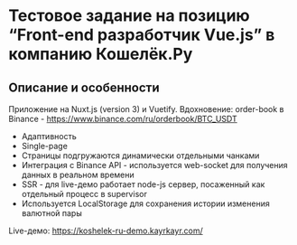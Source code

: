 # Тестовое задание на позицию “Front-end разработчик Vue.js” в компанию Кошелёк.Ру

## Описание и особенности

Приложение на Nuxt.js (version 3) и Vuetify.
Вдохновение: order-book в Binance - https://www.binance.com/ru/orderbook/BTC_USDT

* Адаптивность
* Single-page
* Страницы подгружаются динамически отдельными чанками
* Интеграция с Binance API - используется web-socket для получения данных в реальном времени
* SSR - для live-демо работает node-js сервер, посаженный как отдельный процесс в supervisor
* Используется LocalStorage для сохранения истории изменения валютной пары

Live-демо: https://koshelek-ru-demo.kayrkayr.com/
